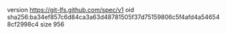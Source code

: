 version https://git-lfs.github.com/spec/v1
oid sha256:ba34ef857c6d84ca3a63d48781505f37d75159806c5f4afd4a546548cf2998c4
size 956
